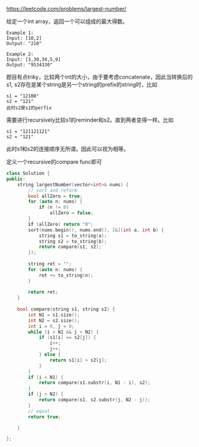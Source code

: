 https://leetcode.com/problems/largest-number/

给定一个int array，返回一个可以组成的最大得数。

```
Example 1:
Input: [10,2]
Output: "210"

Example 2:
Input: [3,30,34,5,9]
Output: "9534330"
```

题目有点triky，比较两个int的大小，由于要考虑concatenate，因此当转换后的s1, s2存在是某个string是另一个string的prefix的string时，比如
```
s1 = "12100"
s2 = "121"
此时s2是s1的perfix
```
需要进行recursively比较s1的reminder和s2。直到两者变得一样。比如
```
s1 = "121121121"
s2 = "121"
```
此时s1和s2的连接顺序无所谓。因此可以视为相等。

定义一个recursive的compare func即可
```cpp
class Solution {
public:
    string largestNumber(vector<int>& nums) {
        // sort and reform
        bool allZero = true;
        for (auto n: nums) {
            if (n != 0) 
                allZero = false;
        }
        if (allZero) return "0";
        sort(nums.begin(), nums.end(), [&](int a, int b) {
            string s1 = to_string(a);
            string s2 = to_string(b);
            return compare(s1, s2);
        });
        
        string ret = "";
        for (auto n: nums) {
            ret += to_string(n);
        }
        
        return ret;
    }
    
    bool compare(string s1, string s2) {
        int N1 = s1.size();
        int N2 = s2.size();
        int i = 0, j = 0;
        while (i < N1 && j < N2) {
            if (s1[i] == s2[j]) {
                i++;
                j++;
            } else {
                return s1[i] > s2[j];
            }
        }
        if (i < N1) {
            return compare(s1.substr(i, N1 - i), s2);
        }
        if (j < N2) {
            return compare(s1, s2.substr(j, N2 - j));
        }
        // equal
        return true;

    }

};
```


